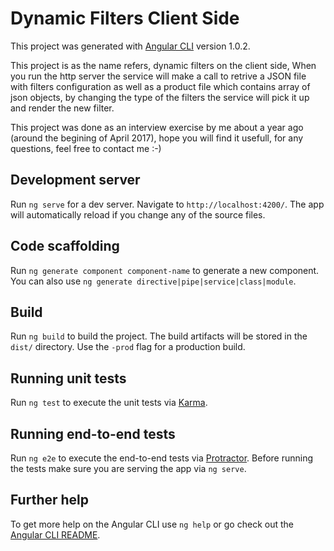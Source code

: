 # Dynamic Filters Client Side

This project was generated with [Angular CLI](https://github.com/angular/angular-cli) version 1.0.2.

This project is as the name refers, dynamic filters on the client side,
When you run the http server the service will make a call to retrive a JSON file with filters configuration as well as a product file which contains array of json objects, by changing the type of the filters the service will pick it up and render the new filter.

This project was done as an interview exercise by me about a year ago (around the begining of April 2017), hope you will find it usefull, for any questions, feel free to contact me :-) 

## Development server

Run `ng serve` for a dev server. Navigate to `http://localhost:4200/`. The app will automatically reload if you change any of the source files.

## Code scaffolding

Run `ng generate component component-name` to generate a new component. You can also use `ng generate directive|pipe|service|class|module`.

## Build

Run `ng build` to build the project. The build artifacts will be stored in the `dist/` directory. Use the `-prod` flag for a production build.

## Running unit tests

Run `ng test` to execute the unit tests via [Karma](https://karma-runner.github.io).

## Running end-to-end tests

Run `ng e2e` to execute the end-to-end tests via [Protractor](http://www.protractortest.org/).
Before running the tests make sure you are serving the app via `ng serve`.

## Further help

To get more help on the Angular CLI use `ng help` or go check out the [Angular CLI README](https://github.com/angular/angular-cli/blob/master/README.md).
